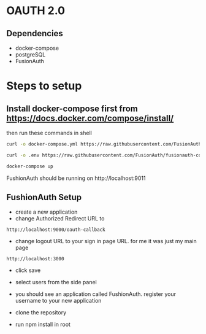 # **OAUTH 2.0**

## Dependencies
- docker-compose
- postgreSQL
- FusionAuth

# Steps to setup

## Install docker-compose first from https://docs.docker.com/compose/install/

then run these commands in shell
```zsh
curl -o docker-compose.yml https://raw.githubusercontent.com/FusionAuth/fusionauth-containers/master/docker/fusionauth/docker-compose.yml

curl -o .env https://raw.githubusercontent.com/FusionAuth/fusionauth-containers/master/docker/fusionauth/.env

docker-compose up
```

FushionAuth should be running on http://localhost:9011

## FushionAuth Setup
- create a new application
- change Authorized Redirect URL to
```
http://localhost:9000/oauth-callback
```
- change logout URL to your sign in page URL. for me it was just my main page
```
http://localhost:3000
```
- click save
- select users from the side panel
- you should see an application called FushionAuth. register your username to your new application


- clone the repository
- run npm install in root
